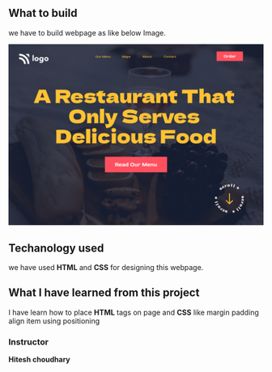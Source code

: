 ## What to build

we have to build webpage as like below Image.

![webpage](./2.png)

## Techanology used

we have used **HTML** and **CSS** for designing this webpage.

## What I have learned from this project

I have learn how to place **HTML** tags on page and **CSS** like margin padding align item using positioning

### Instructor

**Hitesh choudhary**

